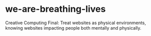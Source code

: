 # we-are-breathing-lives
Creative Computing Final: Treat websites as physical environments, knowing websites impacting people both mentally and physically.
